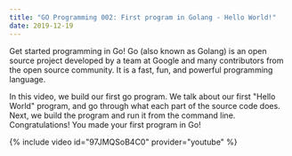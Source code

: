 ```yaml
---
title: "GO Programming 002: First program in Golang - Hello World!"
date: 2019-12-19
---
```


Get started programming in Go! Go (also known as Golang) is an open source project developed by a team at Google and many contributors from the open source community. It is a fast, fun, and powerful programming language.

In this video, we build our first go program. We talk about our first "Hello World" program, and go through what each part of the source code does. Next, we build the program and run it from the command line. Congratulations! You made your first program in Go!

{% include video id="97JMQSoB4C0" provider="youtube" %}